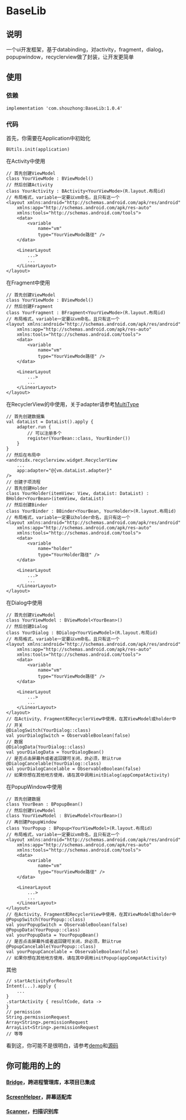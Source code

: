 # BaseLib

## 说明
一个ui开发框架，基于databinding，对activity，fragment，dialog，popupwindow，recyclerview做了封装，让开发更简单

## 使用
### 依赖
```
implementation 'com.shouzhong:BaseLib:1.0.4'
```
### 代码
首先，你需要在Application中初始化
```
BUtils.init(application)
```
在Activity中使用
```
// 首先创建ViewModel
class YourViewMode : BViewModel()
// 然后创建Activity
class YourActivity : BActivity<YourViewMode>(R.layout.布局id)
// 布局格式，variable一定要以vm命名，且只有这一个
<layout xmlns:android="http://schemas.android.com/apk/res/android"
    xmlns:app="http://schemas.android.com/apk/res-auto"
    xmlns:tools="http://schemas.android.com/tools">
    <data>
        <variable
            name="vm"
            type="YourViewMode路径" />
    </data>

    <LinearLayout
        ...>
        ...
    </LinearLayout>
</layout>
```
在Fragment中使用
```
// 首先创建ViewModel
class YourViewMode : BViewModel()
// 然后创建Fragment
class YourFragment : BFragment<YourViewMode>(R.layout.布局id)
// 布局格式，variable一定要以vm命名，且只有这一个
<layout xmlns:android="http://schemas.android.com/apk/res/android"
    xmlns:app="http://schemas.android.com/apk/res-auto"
    xmlns:tools="http://schemas.android.com/tools">
    <data>
        <variable
            name="vm"
            type="YourViewMode路径" />
    </data>

    <LinearLayout
        ...>
        ...
    </LinearLayout>
</layout>
```
在RecyclerView的中使用，关于adapter请参考[MultiType](https://github.com/drakeet/MultiType)
```
// 首先创建数据集
val dataList = DataList().apply {
    adapter.run {
        // 可以注册多个
        register(YourBean::class, YourBinder())
    }
}
// 然后在布局中
<androidx.recyclerview.widget.RecyclerView
    ...
    app:adapter="@{vm.dataList.adapter}"
/>
// 创建子项流程
// 首先创建Holder
class YourHolder(itemView: View, dataList: DataList) : BHolder<YourBean>(itemView, dataList)
// 然后创建Binder
class YourBinder : BBinder<YourBean, YourHolder>(R.layout.布局id)
// 布局格式，variable一定要以holder命名，且只有这一个
<layout xmlns:android="http://schemas.android.com/apk/res/android"
    xmlns:app="http://schemas.android.com/apk/res-auto"
    xmlns:tools="http://schemas.android.com/tools">
    <data>
        <variable
            name="holder"
            type="YourHolder路径" />
    </data>

    <LinearLayout
        ...>
        ...
    </LinearLayout>
</layout>
```
在Dialog中使用
```
// 首先创建ViewModel
class YourViewModel : BViewModel<YourBean>()
// 然后创建Dialog
class YourDialog : BDialog<YourViewModel>(R.layout.布局id)
// 布局格式，variable一定要以vm命名，且只有这一个
<layout xmlns:android="http://schemas.android.com/apk/res/android"
    xmlns:app="http://schemas.android.com/apk/res-auto"
    xmlns:tools="http://schemas.android.com/tools">
    <data>
        <variable
            name="vm"
            type="YourViewMode路径" />
    </data>

    <LinearLayout
        ...>
        ...
    </LinearLayout>
</layout>
// 在Activity、Fragment和RecyclerView中使用，在其ViewModel或holder中
// 开关
@DialogSwitch(YourDialog::class)
val yourDialogSwitch = ObservableBoolean(false)
// 数据
@DialogData(YourDialog::class)
val yourDialogData = YourDialogBean()
// 是否点击屏幕外或者返回键可关闭，非必须，默认true
@DialogCancelable(YourDialog::class)
val yourDialogCancelable = ObservableBoolean(false)
// 如果你想在其他地方使用，请在其中调用initDialog(appCompatActivity)
```
在PopupWindow中使用
```
// 首先创建数据
class YourBean : BPopupBean()
// 然后创建ViewModel
class YourViewModel : BViewModel<YourBean>()
// 再创建PopupWindow
class YourPopup : BPopup<YourViewModel>(R.layout.布局id)
// 布局格式，variable一定要以vm命名，且只有这一个
<layout xmlns:android="http://schemas.android.com/apk/res/android"
    xmlns:app="http://schemas.android.com/apk/res-auto"
    xmlns:tools="http://schemas.android.com/tools">
    <data>
        <variable
            name="vm"
            type="YourViewMode路径" />
    </data>

    <LinearLayout
        ...>
        ...
    </LinearLayout>
</layout>
// 在Activity、Fragment和RecyclerView中使用，在其ViewModel或holder中
@PopupSwitch(YourPopup::class)
val yourPopupSwitch = ObservableBoolean(false)
@PopupData(YourPopup::class)
val yourPopupData = YourPopupBean()
// 是否点击屏幕外或者返回键可关闭，非必须，默认true
@PopupCancelable(YourPopup::class)
val yourPopupCancelable = ObservableBoolean(false)
// 如果你想在其他地方使用，请在其中调用initPopup(appCompatActivity)
```
其他
```
// startActivityForResult
Intent(...).apply {
    ...
}
.startActivity { resultCode, data ->
}
// permission
String.permissionRequest
Array<String>.permissionRequest
ArrayList<String>.permissionRequest
// 等等
```
看到这，你可能不是很明白，请参考[demo](https://github.com/shouzhong/BaseLib/tree/master/app/src/main)和[源码](https://github.com/shouzhong/BaseLib/tree/master/lib/src/main)
## 你可能用的上的
#### [Bridge](https://github.com/shouzhong/Bridge)，跨进程管理库，本项目已集成
#### [ScreenHelper](https://github.com/shouzhong/ScreenHelper)，屏幕适配库
#### [Scanner](https://github.com/shouzhong/Scanner)，扫描识别库
